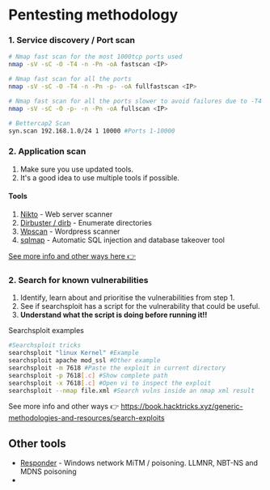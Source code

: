 # Pentesting methodology

### 1. Service discovery / Port scan

```bash
# Nmap fast scan for the most 1000tcp ports used
nmap -sV -sC -O -T4 -n -Pn -oA fastscan <IP> 

# Nmap fast scan for all the ports
nmap -sV -sC -O -T4 -n -Pn -p- -oA fullfastscan <IP> 

# Nmap fast scan for all the ports slower to avoid failures due to -T4
nmap -sV -sC -O -p- -n -Pn -oA fullscan <IP>

# Bettercap2 Scan
syn.scan 192.168.1.0/24 1 10000 #Ports 1-10000
```


### 2. Application scan

1. Make sure you use updated tools. 
2. It's a good idea to use multiple tools if possible. 

#### Tools 
1. [Nikto](https://cdn.comparitech.com/wp-content/uploads/2019/07/NIkto-Cheat-Sheet.pdf) - Web server scanner
2. [Dirbuster / dirb](https://www.kali.org/tools/dirb/) - Enumerate directories
3. [Wpscan](https://github.com/wpscanteam/wpscan/wiki/WPScan-User-Documentation) - Wordpress scanner
4. [sqlmap](https://www.security-sleuth.com/sleuth-blog/2017/1/3/sqlmap-cheat-sheet) - Automatic SQL injection and database takeover tool


[See more info and other ways here 👉](https://book.hacktricks.xyz/generic-methodologies-and-resources/pentesting-network#scanning-hosts)



### 2. Search for known vulnerabilities

1. Identify, learn about and prioritise the vulnerabilities from step 1. 
2. See if searchsploit has a script for the vulnerability that could be useful.
3. **Understand what the script is doing before running it!!**

Searchsploit examples

```bash
#Searchsploit tricks
searchsploit "linux Kernel" #Example
searchsploit apache mod_ssl #Other example
searchsploit -m 7618 #Paste the exploit in current directory
searchsploit -p 7618[.c] #Show complete path
searchsploit -x 7618[.c] #Open vi to inspect the exploit
searchsploit --nmap file.xml #Search vulns inside an nmap xml result
```

See more info and other ways 👉 https://book.hacktricks.xyz/generic-methodologies-and-resources/search-exploits


## Other tools
- [Responder](https://www.ivoidwarranties.tech/posts/pentesting-tuts/responder/cheatsheet/) - Windows network MiTM / poisoning. LLMNR, NBT-NS and MDNS poisoning
- 
